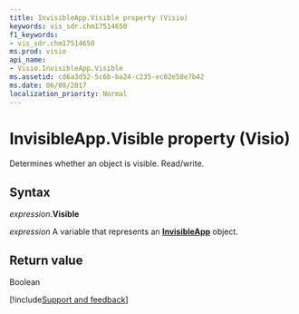 ```yaml
---
title: InvisibleApp.Visible property (Visio)
keywords: vis_sdr.chm17514650
f1_keywords:
- vis_sdr.chm17514650
ms.prod: visio
api_name:
- Visio.InvisibleApp.Visible
ms.assetid: cd6a3d52-5c6b-ba24-c235-ec02e58e7b42
ms.date: 06/08/2017
localization_priority: Normal
---
```



# InvisibleApp.Visible property (Visio)

Determines whether an object is visible. Read/write.


## Syntax

_expression_.**Visible**

_expression_ A variable that represents an **[InvisibleApp](Visio.InvisibleApp.md)** object.


## Return value

Boolean

[!include[Support and feedback](~/includes/feedback-boilerplate.md)]